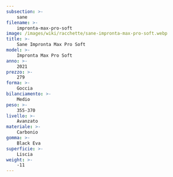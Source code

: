 ```yaml
---
subsection: >-
    sane
filename: >-
    impronta-max-pro-soft
image: /images/wiki/racchette/sane-impronta-max-pro-soft.webp
title: >-
    Sane Impronta Max Pro Soft
model: >-
    Impronta Max Pro Soft
anno: >-
    2021
prezzo: >-
    279
forma: >-
    Goccia
bilanciamento: >-
    Medio
peso: >-
    355-370
livello: >-
    Avanzato
materiale: >-
    Carbonio
gomma: >-
    Black Eva
superficie: >-
    Liscia
weight: >-
    -11
---
```

